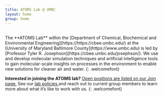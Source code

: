 ```yaml
---
title: ATOMS Lab @ UMBC
layout: home
group: home
---
```

<br>
The **ATOMS Lab** within the [Department of Chemical, Biochemical and Environmental Engineering](https://https://cbee.umbc.edu/) at the [University of Maryland Baltimore County](https://www.umbc.edu) is led by [Professor Tyler R. Josephson](https://cbee.umbc.edu/josephson/). We use and develop molecular simulation techniques and artificial intelligence tools to gain molecular-scale insights on processes in the environment to enable new solutions for cleaner air and water.
{: .welcomefont}

**Interested in joining the ATOMS lab?** <a href="{{ site.url }}/join">Open positions are listed on our Join page.</a> See our <a href="{{ site.url }}/compact/">lab policies </a> and reach out to current group members to learn more about what it’s like to work with us.
{: .welcomefont}
